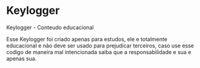 # Keylogger
Keylogger - Conteudo educacional

Esse Keylogger foi criado apenas para estudos, ele e totalmente educacional e não deve ser usado para prejudicar terceiros, caso use esse codigo de maneira mal intencionada saiba que a responsabilidade e sua e apenas sua.
